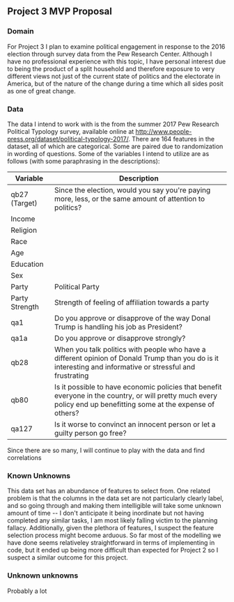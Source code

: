 ## Project 3 MVP Proposal

### Domain
For Project 3 I plan to examine political engagement in response to the 2016 election through survey data from the Pew Research Center. Although I have no professional experience with this topic, I have personal interest due to being the product of a split household and therefore exposure to very different views not just of the current state of politics and the electorate in America, but of the nature of the change during a time which all sides posit as one of great change. 

### Data
The data I intend to work with is the from the summer 2017 Pew Research Political Typology survey, available online at http://www.people-press.org/dataset/political-typology-2017/. There are 164 features in the dataset, all of which are categorical. Some are paired due to randomization in wording of questions. Some of the variables I intend to utilize are as follows (with some paraphrasing in the descriptions): 

Variable | Description
--------|--------
qb27 (Target) | Since the election, would you say you're paying more, less, or the same amount of attention to politics?
Income | 
Religion | 
Race | 
Age | 
Education | 
Sex | 
Party | Political Party
Party Strength | Strength of feeling of affiliation towards a party
qa1 | Do you approve or disapprove of the way Donal Trump is handling his job as President?
qa1a | Do you approve or disapprove strongly?
qb28 | When you talk politics with people who have a different opinion of Donald Trump than you do is it interesting and informative or stressful and frustrating
qb80 | Is it possible to have economic policies that benefit everyone in the country, or will pretty much every policy end up benefitting some at the expense of others?
qa127 | Is it worse to convinct an innocent person or let a guilty person go free?

Since there are so many, I will continue to play with the data and find correlations

### Known Unknowns
This data set has an abundance of features to select from. One related problem is that the columns in the data set are not particularly clearly label, and so going through and making them intelligible will take some unknown amount of time -- I don't anticipate it being inordinate but not having completed any similar tasks, I am most likely falling victim to the planning fallacy. Additionally, given the plethora of features, I suspect the feature selection process might become arduous. So far most of the modelling we have done seems relativeley straightforward in terms of implementing in code, but it ended up being more difficult than expected for Project 2 so I suspect a similar outcome for this project.

### Unknown unknowns
Probably a lot
